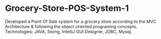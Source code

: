 # Grocery-Store-POS-System-1
Developed a Point Of Sale system for a grocery store according to the MVC Architecture &amp; following the object oriented programing concepts.   Technologies:          JAVA, Swing, IntelliJ GUI Designer, JDBC, Mysql,
